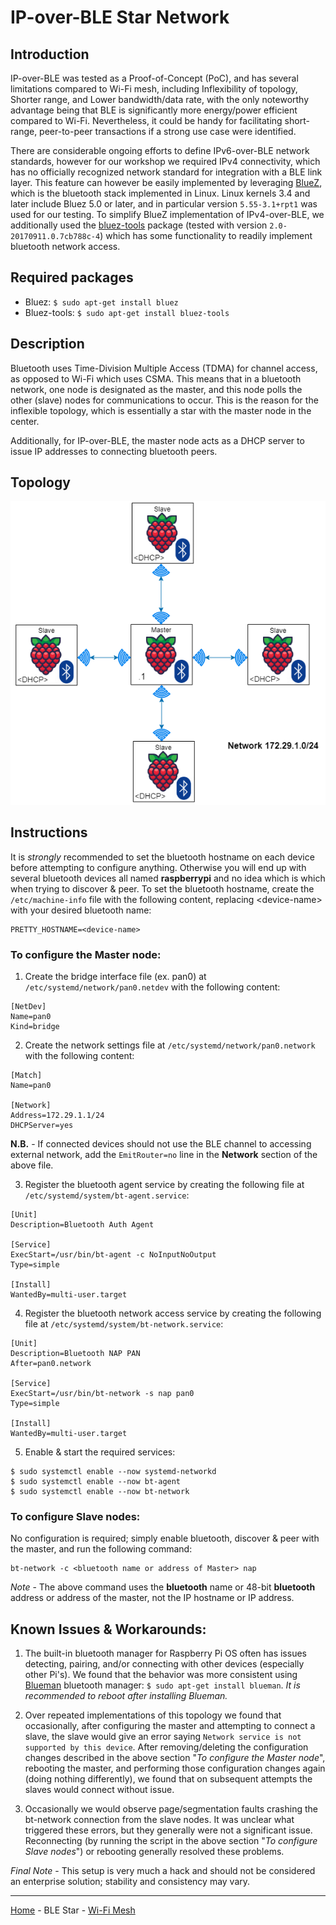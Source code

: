 # IP-over-BLE Star Network

## Introduction
IP-over-BLE was tested as a Proof-of-Concept (PoC), and has several limitations compared to Wi-Fi mesh, including Inflexibility of topology, Shorter range, and Lower bandwidth/data rate, with the only noteworthy advantage being that BLE is significantly more energy/power efficient compared to Wi-Fi. Nevertheless, it could be handy for facilitating short-range, peer-to-peer transactions if a strong use case were identified.

There are considerable ongoing efforts to define IPv6-over-BLE network standards, however for our workshop we required IPv4 connectivity, which has no officially recognized network standard for integration with a BLE link layer. This feature can however be easily implemented by leveraging [BlueZ](https://github.com/bluez/bluez), which is the bluetooth stack implemented in Linux. Linux kernels 3.4 and later include Bluez 5.0 or later, and in particular version `5.55-3.1+rpt1` was used for our testing.
To simplify BlueZ implementation of IPv4-over-BLE, we additionally used the [bluez-tools](https://github.com/khvzak/bluez-tools) package (tested with version `2.0-20170911.0.7cb788c-4`) which has some functionality to readily implement bluetooth network access.

## Required packages
- Bluez:        `$ sudo apt-get install bluez`
- Bluez-tools:  `$ sudo apt-get install bluez-tools`


## Description
Bluetooth uses Time-Division Multiple Access (TDMA) for channel access, as opposed to Wi-Fi which uses CSMA. This means that in a bluetooth network, one node is designated as the master, and this node polls the other (slave) nodes for communications to occur. This is the reason for the inflexible topology, which is essentially a star with the master node in the center.

Additionally, for IP-over-BLE, the master node acts as a DHCP server to issue IP addresses to connecting bluetooth peers.


## Topology
<img src="2.png" width="800" height="auto"> 


## Instructions
It is *strongly* recommended to set the bluetooth hostname on each device before attempting to configure anything. Otherwise you will end up with several bluetooth devices all named __raspberrypi__ and no idea which is which when trying to discover & peer.
To set the bluetooth hostname, create the `/etc/machine-info` file with the following content, replacing &lt;device-name&gt; with your desired bluetooth name:
```
PRETTY_HOSTNAME=<device-name>
```


### To configure the Master node:
1. Create the bridge interface file (ex. pan0) at `/etc/systemd/network/pan0.netdev` with the following content:
```
[NetDev]
Name=pan0
Kind=bridge
```

2. Create the network settings file at `/etc/systemd/network/pan0.network` with the following content:
```
[Match]
Name=pan0

[Network]
Address=172.29.1.1/24
DHCPServer=yes
```
__N.B.__ - If connected devices should not use the BLE channel to accessing external network, add the `EmitRouter=no` line in the **Network** section of the above file.

3. Register the bluetooth agent service by creating the following file at `/etc/systemd/system/bt-agent.service`:
```
[Unit]
Description=Bluetooth Auth Agent

[Service]
ExecStart=/usr/bin/bt-agent -c NoInputNoOutput
Type=simple

[Install]
WantedBy=multi-user.target
```

4. Register the bluetooth network access service by creating the following file at `/etc/systemd/system/bt-network.service`:
```
[Unit]
Description=Bluetooth NAP PAN
After=pan0.network

[Service]
ExecStart=/usr/bin/bt-network -s nap pan0
Type=simple

[Install]
WantedBy=multi-user.target
```

5. Enable & start the required services:
```
$ sudo systemctl enable --now systemd-networkd
$ sudo systemctl enable --now bt-agent
$ sudo systemctl enable --now bt-network
```


### To configure Slave nodes:
No configuration is required; simply enable bluetooth, discover & peer with the master, and run the following command:
```
bt-network -c <bluetooth name or address of Master> nap
```
_Note_ - The above command uses the **bluetooth** name or 48-bit **bluetooth** address or address of the master, not the IP hostname or IP address.
  
## Known Issues & Workarounds:
1. The built-in bluetooth manager for Raspberry Pi OS often has issues detecting, pairing, and/or connecting with other devices (especially other Pi's). We found that the behavior was more consistent using [Blueman](https://github.com/blueman-project/blueman) bluetooth manager: `$ sudo apt-get install blueman`. 
_It is recommended to reboot after installing Blueman._
  
2. Over repeated implementations of this topology we found that occasionally, after configuring the master and attempting to connect a slave, the slave would give an error saying `Network service is not supported by this device`. After removing/deleting the configuration changes described in the above section "_To configure the Master node_", rebooting the master, and performing those configuration changes again (doing nothing differently), we found that on subsequent attempts the slaves would connect without issue. 

3. Occasionally we would observe page/segmentation faults crashing the bt-network connection from the slave nodes. It was unclear what triggered these errors, but they generally were not a significant issue. Reconnecting (by running the script in the above section "_To configure Slave nodes_") or rebooting generally resolved these problems.

_Final Note_ - This setup is very much a hack and should not be considered an enterprise solution; stability and consistency may vary.

___
[Home](/../../) - BLE Star - [Wi-Fi Mesh](../WIFI_mesh)
